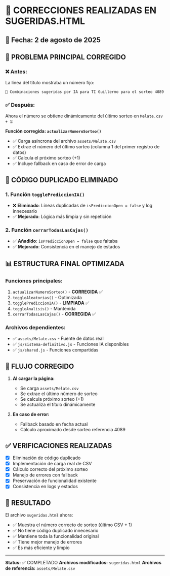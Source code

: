 # 🔧 CORRECCIONES REALIZADAS EN SUGERIDAS.HTML

## 📅 Fecha: 2 de agosto de 2025

## 🎯 PROBLEMA PRINCIPAL CORREGIDO

### ❌ Antes:
La línea del título mostraba un número fijo:
```html
🎯 Combinaciones sugeridas por IA para TI Guillermo para el sorteo 4089
```

### ✅ Después:
Ahora el número se obtiene dinámicamente del último sorteo en `Melate.csv + 1`:

**Función corregida: `actualizarNumeroSorteo()`**
- ✅ Carga asíncrona del archivo `assets/Melate.csv`
- ✅ Extrae el número del último sorteo (columna 1 del primer registro de datos)
- ✅ Calcula el próximo sorteo (+1)
- ✅ Incluye fallback en caso de error de carga

## 🧹 CÓDIGO DUPLICADO ELIMINADO

### 1. **Función `togglePrediccionIA()`**
- ❌ **Eliminado**: Líneas duplicadas de `isPrediccionOpen = false` y log innecesario
- ✅ **Mejorado**: Lógica más limpia y sin repetición

### 2. **Función `cerrarTodasLasCajas()`**
- ✅ **Añadido**: `isPrediccionOpen = false` que faltaba
- ✅ **Mejorado**: Consistencia en el manejo de estados

## 📊 ESTRUCTURA FINAL OPTIMIZADA

### **Funciones principales:**
1. `actualizarNumeroSorteo()` - **CORREGIDA** ✅
2. `toggleAleatorias()` - Optimizada
3. `togglePrediccionIA()` - **LIMPIADA** ✅
4. `toggleAnalisis()` - Mantenida
5. `cerrarTodasLasCajas()` - **CORREGIDA** ✅

### **Archivos dependientes:**
- ✅ `assets/Melate.csv` - Fuente de datos real
- ✅ `js/sistema-definitivo.js` - Funciones IA disponibles
- ✅ `js/shared.js` - Funciones compartidas

## 🔄 FLUJO CORREGIDO

1. **Al cargar la página:**
   - Se carga `assets/Melate.csv`
   - Se extrae el último número de sorteo
   - Se calcula próximo sorteo (+1)
   - Se actualiza el título dinámicamente

2. **En caso de error:**
   - Fallback basado en fecha actual
   - Cálculo aproximado desde sorteo referencia 4089

## ✅ VERIFICACIONES REALIZADAS

- [x] Eliminación de código duplicado
- [x] Implementación de carga real de CSV
- [x] Cálculo correcto del próximo sorteo
- [x] Manejo de errores con fallback
- [x] Preservación de funcionalidad existente
- [x] Consistencia en logs y estados

## 🚀 RESULTADO

El archivo `sugeridas.html` ahora:
- ✅ Muestra el número correcto de sorteo (último CSV + 1)
- ✅ No tiene código duplicado innecesario
- ✅ Mantiene toda la funcionalidad original
- ✅ Tiene mejor manejo de errores
- ✅ Es más eficiente y limpio

---
**Status:** ✅ COMPLETADO
**Archivos modificados:** `sugeridas.html`
**Archivos de referencia:** `assets/Melate.csv`
